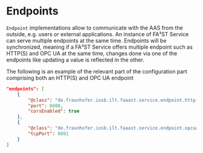 # Endpoints
`Endpoint` implementations allow to communicate with the AAS from the outside, e.g. users or external applications. 
An instance of FA³ST Service can serve multiple endpoints at the same time.
Endpoints will be synchronized, meaning if a FA³ST Service offers multiple endpoint such as HTTP(S) and OPC UA at the same time, changes done via one of the endpoints like updating a value is reflected in the other.

The following is an example of the relevant part of the configuration part comprising both an HTTP(S) and OPC UA endpoint

```json
"endpoints": [
	{
		"@class": "de.fraunhofer.iosb.ilt.faaast.service.endpoint.http.HttpEndpoint",
		"port": 8080,
		"corsEnabled": true
	},
	{
		"@class": "de.fraunhofer.iosb.ilt.faaast.service.endpoint.opcua.OpcUaEndpoint",
		"tcpPort": 8081
	}
]
```

